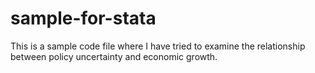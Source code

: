 # sample-for-stata
This is a sample code file where I have tried to examine the relationship between policy uncertainty and economic growth.
